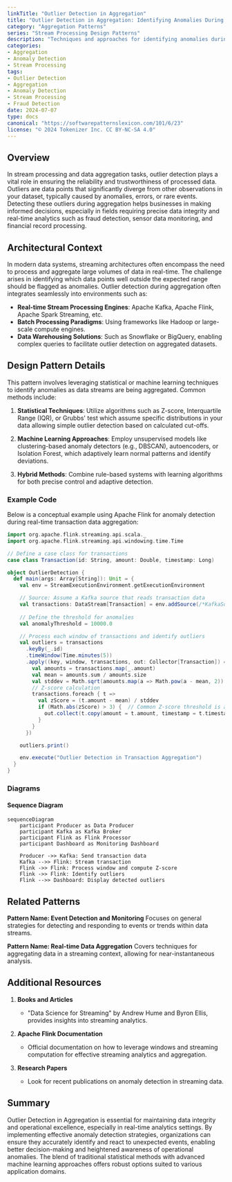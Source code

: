 ```yaml
---
linkTitle: "Outlier Detection in Aggregation"
title: "Outlier Detection in Aggregation: Identifying Anomalies During Aggregation"
category: "Aggregation Patterns"
series: "Stream Processing Design Patterns"
description: "Techniques and approaches for identifying anomalies during aggregation, with use cases such as fraud detection in financial transactions by spotting values that significantly deviate from the norm."
categories:
- Aggregation
- Anomaly Detection
- Stream Processing
tags:
- Outlier Detection
- Aggregation
- Anomaly Detection
- Stream Processing
- Fraud Detection
date: 2024-07-07
type: docs
canonical: "https://softwarepatternslexicon.com/101/6/23"
license: "© 2024 Tokenizer Inc. CC BY-NC-SA 4.0"
---
```


## Overview

In stream processing and data aggregation tasks, outlier detection plays a vital role in ensuring the reliability and trustworthiness of processed data. Outliers are data points that significantly diverge from other observations in your dataset, typically caused by anomalies, errors, or rare events. Detecting these outliers during aggregation helps businesses in making informed decisions, especially in fields requiring precise data integrity and real-time analytics such as fraud detection, sensor data monitoring, and financial record processing.

## Architectural Context

In modern data systems, streaming architectures often encompass the need to process and aggregate large volumes of data in real-time. The challenge arises in identifying which data points well outside the expected range should be flagged as anomalies. Outlier detection during aggregation often integrates seamlessly into environments such as:

- **Real-time Stream Processing Engines**: Apache Kafka, Apache Flink, Apache Spark Streaming, etc.
- **Batch Processing Paradigms**: Using frameworks like Hadoop or large-scale compute engines.
- **Data Warehousing Solutions**: Such as Snowflake or BigQuery, enabling complex queries to facilitate outlier detection on aggregated datasets.

## Design Pattern Details

This pattern involves leveraging statistical or machine learning techniques to identify anomalies as data streams are being aggregated. Common methods include:

1. **Statistical Techniques**: Utilize algorithms such as Z-score, Interquartile Range (IQR), or Grubbs' test which assume specific distributions in your data allowing simple outlier detection based on calculated cut-offs.

2. **Machine Learning Approaches**: Employ unsupervised models like clustering-based anomaly detectors (e.g., DBSCAN), autoencoders, or Isolation Forest, which adaptively learn normal patterns and identify deviations.

3. **Hybrid Methods**: Combine rule-based systems with learning algorithms for both precise control and adaptive detection.

### Example Code

Below is a conceptual example using Apache Flink for anomaly detection during real-time transaction data aggregation:

```scala
import org.apache.flink.streaming.api.scala._
import org.apache.flink.streaming.api.windowing.time.Time

// Define a case class for transactions
case class Transaction(id: String, amount: Double, timestamp: Long)

object OutlierDetection {
  def main(args: Array[String]): Unit = {
    val env = StreamExecutionEnvironment.getExecutionEnvironment

    // Source: Assume a Kafka source that reads transaction data
    val transactions: DataStream[Transaction] = env.addSource(/*KafkaSourceImplementation*/)
    
    // Define the threshold for anomalies
    val anomalyThreshold = 10000.0

    // Process each window of transactions and identify outliers
    val outliers = transactions
      .keyBy(_.id)
      .timeWindow(Time.minutes(5))
      .apply((key, window, transactions, out: Collector[Transaction]) => {
        val amounts = transactions.map(_.amount)
        val mean = amounts.sum / amounts.size
        val stddev = Math.sqrt(amounts.map(a => Math.pow(a - mean, 2)).sum / amounts.size)
        // Z-score calculation
        transactions.foreach { t =>
          val zScore = (t.amount - mean) / stddev
          if (Math.abs(zScore) > 3) {  // Common Z-score threshold is above 3
            out.collect(t.copy(amount = t.amount, timestamp = t.timestamp))
          }
        }
      })

    outliers.print()

    env.execute("Outlier Detection in Transaction Aggregation")
  }
}
```

### Diagrams

#### Sequence Diagram

```mermaid
sequenceDiagram
    participant Producer as Data Producer
    participant Kafka as Kafka Broker
    participant Flink as Flink Processor
    participant Dashboard as Monitoring Dashboard

    Producer ->> Kafka: Send transaction data
    Kafka -->> Flink: Stream transaction
    Flink ->> Flink: Process window and compute Z-score
    Flink ->> Flink: Identify outliers
    Flink -->> Dashboard: Display detected outliers
```

## Related Patterns

**Pattern Name: Event Detection and Monitoring**
Focuses on general strategies for detecting and responding to events or trends within data streams.

**Pattern Name: Real-time Data Aggregation**
Covers techniques for aggregating data in a streaming context, allowing for near-instantaneous analysis.

## Additional Resources

1. **Books and Articles**
   - "Data Science for Streaming" by Andrew Hume and Byron Ellis, provides insights into streaming analytics.

2. **Apache Flink Documentation**
   - Official documentation on how to leverage windows and streaming computation for effective streaming analytics and aggregation.

3. **Research Papers**
   - Look for recent publications on anomaly detection in streaming data.

## Summary

Outlier Detection in Aggregation is essential for maintaining data integrity and operational excellence, especially in real-time analytics settings. By implementing effective anomaly detection strategies, organizations can ensure they accurately identify and react to unexpected events, enabling better decision-making and heightened awareness of operational anomalies. The blend of traditional statistical methods with advanced machine learning approaches offers robust options suited to various application domains.
